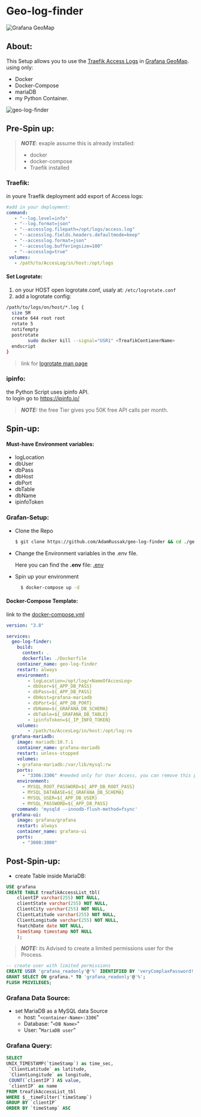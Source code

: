 # Geo-log-finder
![Grafana GeoMap](./support/grafana-geoMap.png)

## About:
This Setup allows you to use the  [Traefik Access Logs](https://doc.traefik.io/traefik/observability/access-logs/) in [Grafana GeoMap](https://grafana.com/docs/grafana/latest/visualizations/geomap/).<br>
using only:
- Docker
- Docker-Compose
- mariaDB 
- my Python Container.

![geo-log-finder](./support/geo-log-finder.jpg)
## Pre-Spin up:
> **_NOTE_**: exaple assume this is already installed: <br>  
> * docker <br>
> * docker-compose <br>
> * Traefik installed <br>

### Traefik:
  in youre Traefik deployment add export of Access logs:<br>
 ```yaml
 #add in your deployment:
 command:
    - "--log.level=info"
    - "--log.format=json"
    - "--accesslog.filepath=/opt/logs/access.log"
    - "--accesslog.fields.headers.defaultmode=keep"
    - "--accesslog.format=json"
    - "--accesslog.bufferingsize=100"
    - "--accesslog=true"
  volumes:
    - /path/to/AccesLog/in/host:/opt/logs

 ```
#### Set Logrotate:
1. on your HOST open logrotate.conf, usaly at: `/etc/logrotate.conf`
2. add a logrotate config:
```bash
/path/to/logs/on/host/*.log {
  size 5M
  create 644 root root
  rotate 5
  notifempty
  postrotate
        sudo docker kill --signal="USR1" <TreafikContianerName>
  endscript
}
```
> link for [logrotate man page](https://linux.die.net/man/8/logrotate)
### ipinfo:
the Python Script uses ipinfo API.<br>
to login go to https://ipinfo.io/<br>
 > **_NOTE:_** the free Tier gives you 50K free API calls per month.

## Spin-up:
#### Must-have Environment variables:
- logLocation
- dbUser
- dbPass
- dbHost
- dbPort
- dbTable
- dbName
- ipinfoToken

### Grafan-Setup:
* Clone the Repo
    ```bash
    $ git clone https://github.com/AdamRussak/geo-log-finder && cd ./geo-log-finder
    ```
* Change the Environment variables in the .env file.

    Here you can find the **.env** file: [.env](./.env)
* Spin up your environment
    ```bash
      $ docker-compose up -d 
    ```
#### Docker-Compose Template:
link to the [docker-compose.yml](./docker-compose.yml)
```yaml
version: "3.8"

services:
  geo-log-finder:
    build: 
      context: .
      dockerfile: ./Dockerfile
    container_name: geo-log-finder
    restart: always
    environment:
        - logLocation=/opt/log/<NameOfAccesLog>
        - dbUser=${_APP_DB_PASS}
        - dbPass=${_APP_DB_PASS}
        - dbHost=grafana-mariadb
        - dbPort=${_APP_DB_PORT}
        - dbName=${_GRAFANA_DB_SCHEMA}
        - dbTable=${_GRAFANA_DB_TABLE}
        - ipinfoToken=${_IP_INFO_TOKEN}
    volumes:
        - /path/to/AccesLog/in/host:/opt/log:ro
  grafana-mariadb:
    image: mariadb:10.7.1
    container_name: grafana-mariadb
    restart: unless-stopped
    volumes:
    - grafana-mariadb:/var/lib/mysql:rw
    ports:
      - "3306:3306" #needed only for User Access, you can remove this part and the proccess will still work
    environment:
      - MYSQL_ROOT_PASSWORD=${_APP_DB_ROOT_PASS}
      - MYSQL_DATABASE=${_GRAFANA_DB_SCHEMA}
      - MYSQL_USER=${_APP_DB_USER}
      - MYSQL_PASSWORD=${_APP_DB_PASS}
    command: 'mysqld --innodb-flush-method=fsync'
  grafana-ui:
    image: grafana/grafana
    restart: always
    container_name: grafana-ui
    ports:
      - "3000:3000"
```
## Post-Spin-up:
* create Table inside MariaDB:
```sql
USE grafana
CREATE TABLE treafikAccessList_tbl(
    clientIP varchar(255) NOT NULL,
    clientState varchar(255) NOT NULL,
    ClientCity varchar(255) NOT NULL,
    ClientLatitude varchar(255) NOT NULL,
    ClientLongitude varchar(255) NOT NULL,
    featchDate date NOT NULL,
    timeStamp timestamp NOT NULL
    );
```
 > **_NOTE:_** its Advised to create a limited permissions user for the Process.
 ```sql
 -- create user with limited permissions
CREATE USER 'grafana_readonly'@'%' IDENTIFIED BY 'veryComplaxPassword!';
GRANT SELECT ON grafana.* TO 'grafana_readonly'@'%';
FLUSH PRIVILEGES;
 ```

 ### Grafana Data Source:
 * set MariaDB as a MySQL data Source
    * host: "`<container-Name>:3306`"
    * Database: "`<DB Name>`"
    * User: "`MariaDB user`"
 ### Grafana Query:
 ```sql
 SELECT
UNIX_TIMESTAMP(`timeStamp`) as time_sec,
  `ClientLatitude` as latitude,
  `ClientLongitude` as longitude,
  COUNT(`clientIP`) AS value,
  `clientIP` as name
FROM treafikAccessList_tbl
WHERE $__timeFilter(`timeStamp`)
GROUP BY `clientIP`
ORDER BY `timeStamp` ASC
 ```